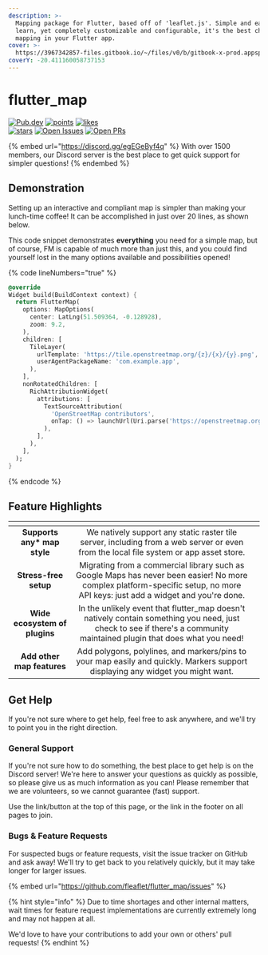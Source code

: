 ```yaml
---
description: >-
  Mapping package for Flutter, based off of 'leaflet.js'. Simple and easy to
  learn, yet completely customizable and configurable, it's the best choice for
  mapping in your Flutter app.
cover: >-
  https://3967342857-files.gitbook.io/~/files/v0/b/gitbook-x-prod.appspot.com/o/spaces%2FYFI6k92MXbd87FM5cPCk%2Fuploads%2FIkeWyssNqkcXDOHjw3Rn%2FOpenStreetMap%20Screenshot.jpg?alt=media&token=71bbb4f1-75f2-4938-99ca-c1e5af8f5477
coverY: -20.411160058737153
---
```


# flutter\_map

[![Pub.dev](https://camo.githubusercontent.com/a796d19cced2795c62dee9f3b165665449dbfd0bd46bf39beceef3371f14ebee/68747470733a2f2f696d672e736869656c64732e696f2f7075622f762f666c75747465725f6d61702e7376673f6c6162656c3d4c61746573742b56657273696f6e)](https://pub.dev/packages/flutter\_map) [![points](https://camo.githubusercontent.com/2fe0cefb9f575203da4f29269b9d3a06c0b56b0abca74ba77082849f0f852e93/68747470733a2f2f696d672e736869656c64732e696f2f7075622f706f696e74732f666c75747465725f6d61703f6c6f676f3d666c7574746572)](https://pub.dev/packages/flutter\_map/score) [![likes](https://camo.githubusercontent.com/450afb6eb57ffb0e3cdae61f8a90d51541dbe09eaddcc69900cb09a91762363a/68747470733a2f2f696d672e736869656c64732e696f2f7075622f6c696b65732f666c75747465725f6d61703f6c6f676f3d666c7574746572)](https://pub.dev/packages/flutter\_map/score) \
[![stars](https://camo.githubusercontent.com/7e6d80df311cbd5e68edf6994e404a97af85c84f7ec66614875dba12f055c246/68747470733a2f2f62616467656e2e6e65742f6769746875622f73746172732f666c6561666c65742f666c75747465725f6d61703f6c6162656c3d737461727326636f6c6f723d677265656e2669636f6e3d676974687562)](https://github.com/fleaflet/flutter\_map/stargazers) [![Open Issues](https://camo.githubusercontent.com/3f89334e961516c8b3eef4879a287818a2b8e6523e5f9f8d3767e1d98c8a4f44/68747470733a2f2f62616467656e2e6e65742f6769746875622f6f70656e2d6973737565732f666c6561666c65742f666c75747465725f6d61703f6c6162656c3d4f70656e2b49737375657326636f6c6f723d677265656e)](https://github.com/fleaflet/flutter\_map/issues) [![Open PRs](https://camo.githubusercontent.com/2d48f34537361cf13f775e8c88c5884a7a7b280469b319453b2ccdabdee1f2db/68747470733a2f2f62616467656e2e6e65742f6769746875622f6f70656e2d7072732f666c6561666c65742f666c75747465725f6d61703f6c6162656c3d4f70656e2b50527326636f6c6f723d677265656e)](https://github.com/fleaflet/flutter\_map/pulls)

{% embed url="https://discord.gg/egEGeByf4q" %}
With over 1500 members, our Discord server is the best place to get quick support for simpler questions!
{% endembed %}

## Demonstration

Setting up an interactive and compliant map is simpler than making your lunch-time coffee! It can be accomplished in just over 20 lines, as shown below.

This code snippet demonstrates **everything** you need for a simple map, but of course, FM is capable of much more than just this, and you could find yourself lost in the many options available and possibilities opened!

{% code lineNumbers="true" %}
```dart
@override
Widget build(BuildContext context) {
  return FlutterMap(
    options: MapOptions(
      center: LatLng(51.509364, -0.128928),
      zoom: 9.2,
    ),
    children: [
      TileLayer(
        urlTemplate: 'https://tile.openstreetmap.org/{z}/{x}/{y}.png',
        userAgentPackageName: 'com.example.app',
      ),
    ],
    nonRotatedChildren: [
      RichAttributionWidget(
        attributions: [
          TextSourceAttribution(
            'OpenStreetMap contributors',
            onTap: () => launchUrl(Uri.parse('https://openstreetmap.org/copyright')),
          ),
        ],
      ),
    ],
  );
}
```
{% endcode %}

## Feature Highlights

<table data-card-size="large" data-view="cards"><thead><tr><th align="center"></th><th align="center"></th><th data-hidden data-card-cover data-type="files"></th></tr></thead><tbody><tr><td align="center"><strong>Supports any* map style</strong></td><td align="center">We natively support any static raster tile server, including from a web server or even from the local file system or app asset store.</td><td></td></tr><tr><td align="center"><strong>Stress-free setup</strong></td><td align="center">Migrating from a commercial library such as Google Maps has never been easier! No more complex platform-specific setup, no more API keys: just add a widget and you're done.</td><td></td></tr><tr><td align="center"><strong>Wide ecosystem of plugins</strong></td><td align="center">In the unlikely event that flutter_map doesn't natively contain something you need, just check to see if there's a community maintained plugin that does what you need!</td><td></td></tr><tr><td align="center"><strong>Add other map features</strong></td><td align="center">Add polygons, polylines, and markers/pins to your map easily and quickly. Markers support displaying any widget you might want.</td><td></td></tr></tbody></table>

## Get Help

If you're not sure where to get help, feel free to ask anywhere, and we'll try to point you in the right direction.

### General Support

If you're not sure how to do something, the best place to get help is on the Discord server! We're here to answer your questions as quickly as possible, so please give us as much information as you can! Please remember that we are volunteers, so we cannot guarantee (fast) support.

Use the link/button at the top of this page, or the link in the footer on all pages to join.

### Bugs & Feature Requests

For suspected bugs or feature requests, visit the issue tracker on GitHub and ask away! We'll try to get back to you relatively quickly, but it may take longer for larger issues.

{% embed url="https://github.com/fleaflet/flutter_map/issues" %}

{% hint style="info" %}
Due to time shortages and other internal matters, wait times for feature request implementations are currently extremely long and may not happen at all.

We'd love to have your contributions to add your own or others' pull requests!
{% endhint %}

